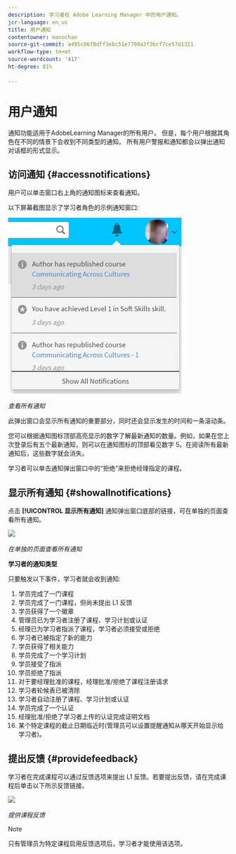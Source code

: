 ```yaml
---
description: 学习者在 Adobe Learning Manager 中的用户通知。
jcr-language: en_us
title: 用户通知
contentowner: manochan
source-git-commit: a495c86f8dff3ebc51e7700a3f3bcf7ce57d1311
workflow-type: tm+mt
source-wordcount: '417'
ht-degree: 81%

---
```




# 用户通知

<!--User notifications for Learners in Learning Manager.-->

通知功能适用于AdobeLearning Manager的所有用户。 但是，每个用户根据其角色在不同的情景下会收到不同类型的通知。 所有用户警报和通知都会以弹出通知对话框的形式显示。

## 访问通知 {#accessnotifications}

用户可以单击窗口右上角的通知图标来查看通知。

以下屏幕截图显示了学习者角色的示例通知窗口:

![](assets/learner-notifications.png)

*查看所有通知*

此弹出窗口会显示所有通知的重要部分，同时还会显示发生的时间和一条滚动条。

您可以根据通知图标顶部高亮显示的数字了解最新通知的数量。例如，如果在您上次登录后有五个最新通知，则可以在通知图标的顶部看见数字 5。在阅读所有最新通知后，这些数字就会消失。

学习者可以单击通知弹出窗口中的“拒绝”来拒绝经理指定的课程。

## 显示所有通知 {#showallnotifications}

点击 **[!UICONTROL 显示所有通知]** 通知弹出窗口底部的链接，可在单独的页面查看所有通知。

![](assets/notifications-page.png)

*在单独的页面查看所有通知*

**学习者的通知类型**

只要触发以下事件，学习者就会收到通知:

1. 学员完成了一门课程
1. 学员完成了一门课程，但尚未提出 L1 反馈
1. 学员获得了一个徽章
1. 管理员已为学习者注册了课程、学习计划或认证
1. 经理已为学习者指派了课程，学习者必须接受或拒绝
1. 学习者已被指定了新的能力
1. 学员获得了相关能力
1. 学员完成了一个学习计划
1. 学员接受了指派
1. 学员拒绝了指派
1. 对于要经理批准的课程，经理批准/拒绝了课程注册请求
1. 学习者轮候表已被清除
1. 学习者自动注册了课程、学习计划或认证
1. 学员完成了一个认证
1. 经理批准/拒绝了学习者上传的认证完成证明文档
1. 某个特定课程的截止日期临近时(管理员可以设置提醒通知从哪天开始显示给学习者)。

## 提出反馈 {#providefeedback}

学习者在完成课程可以通过反馈选项来提出 L1 反馈。若要提出反馈，请在完成课程后单击以下所示反馈链接。

![](assets/feedback.png)

*提供课程反馈*

>[!NOTE]
>
>只有管理员为特定课程启用反馈选项后，学习者才能使用该选项。
